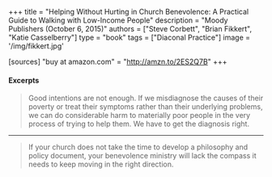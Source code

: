 +++
title = "Helping Without Hurting in Church Benevolence: A Practical Guide to Walking with Low-Income People"
description = "Moody Publishers (October 6, 2015)"
authors = ["Steve Corbett", "Brian Fikkert", "Katie Casselberry"]
type = "book"
tags = ["Diaconal Practice"]
image = '/img/fikkert.jpg'

[sources]
"buy at amazon.com" = "http://amzn.to/2ES2Q7B"
+++

#### Excerpts

> Good intentions are not enough. If we misdiagnose the causes of their poverty or treat their symptoms rather than their underlying problems, we can do considerable harm to materially poor people in the very process of trying to help them. We have to get the diagnosis right.

-------------

> If your church does not take the time to develop a philosophy and policy document, your benevolence ministry will lack the compass it needs to keep moving in the right direction.
